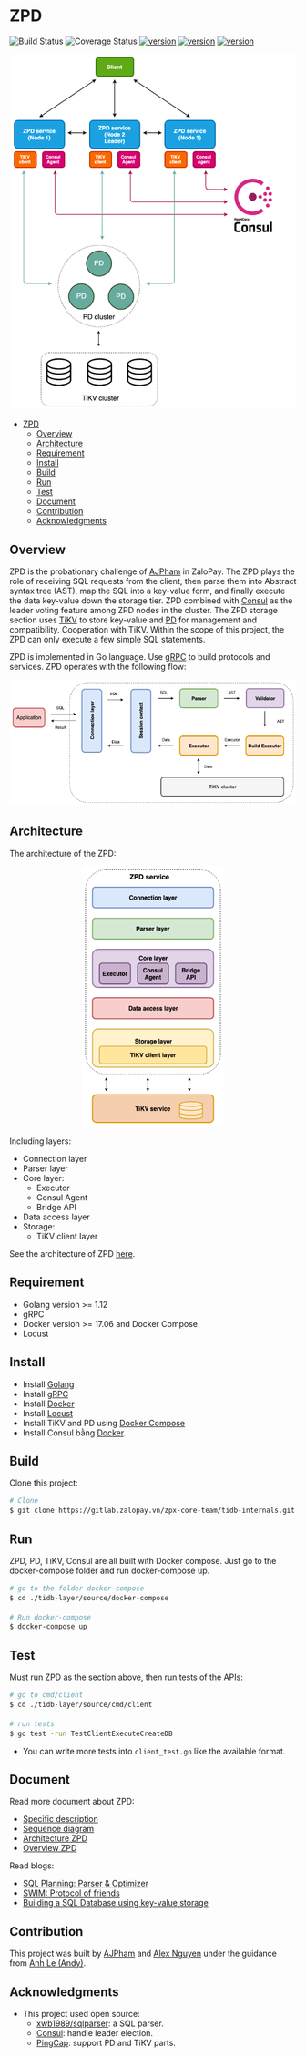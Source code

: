 # ZPD

![Build Status](https://travis-ci.com/quocanh1897/zpd.svg?branch=master)
![Coverage Status](https://img.shields.io/badge/coverage-90%25-green)
[![version](https://img.shields.io/badge/repo%20status-active-brightgreen)](https://github.com/zalopay-oss/zpd)
[![version](https://img.shields.io/badge/contributors-2-blueviolet)](#tham-gia-phát-triển)
[![version](https://img.shields.io/badge/open%20issues-0-red)](https://github.com/zalopay-oss/zpd/issues)

<div align="center">
  <img src="./images/model_overview_zpd.png" width=500>
</div>

- [ZPD](#zpd)
  - [Overview](#overview)
  - [Architecture](#architecture)
  - [Requirement](#requirement)
  - [Install](#install)
  - [Build](#build)
  - [Run](#run)
  - [Test](#test)
  - [Document](#document)
  - [Contribution](#contribution)
  - [Acknowledgments](#acknowledgments)

## Overview

ZPD is the probationary challenge of [AJPham](https://github.com/phamtai97) in ZaloPay. The ZPD plays the role of receiving SQL requests from the client, then parse them into Abstract syntax tree (AST), map the SQL into a key-value form, and finally execute the data key-value down the storage tier. ZPD combined with [Consul](https://www.consul.io/) as the leader voting feature among ZPD nodes in the cluster. The ZPD storage section uses [TiKV](https://github.com/tikv/tikv) to store key-value and [PD](https://github.com/pingcap/pd) for management and compatibility. Cooperation with TiKV. Within the scope of this project, the ZPD can only execute a few simple SQL statements.

ZPD is implemented in Go language. Use [gRPC](https://github.com/grpc/grpc-go) to build protocols and services. ZPD operates with the following flow:

<div align="center">
  <img src="./images/flow-ZPD.png">
</div>


## Architecture

The architecture of the ZPD:

<div align="center">
  <img src="./images/zpd_layer.png" width="250">
</div>

Including layers:

- Connection layer
- Parser layer
- Core layer:
  - Executor
  - Consul Agent
  - Bridge API
- Data access layer
- Storage:
  - TiKV client layer

See the architecture of ZPD [here](./docs/architecture.md).

## Requirement
- Golang version >= 1.12
- gRPC
- Docker version >= 17.06 and Docker Compose
- Locust

## Install
- Install [Golang](https://golang.org/doc/install)
- Install [gRPC](https://grpc.io/docs/quickstart/go/)
- Install [Docker](https://docs.docker.com/get-started/)
- Install [Locust](https://locust.io/)
- Install TiKV and PD using [Docker Compose](https://tikv.org/docs/3.0/tasks/deploy/docker-compose/)
- Install Consul bằng [Docker](https://hub.docker.com/_/consul).

## Build

Clone this project:

```sh
# Clone
$ git clone https://gitlab.zalopay.vn/zpx-core-team/tidb-internals.git
```

## Run

ZPD, PD, TiKV, Consul are all built with Docker compose. Just go to the docker-compose folder and run docker-compose up.

```sh
# go to the folder docker-compose
$ cd ./tidb-layer/source/docker-compose

# Run docker-compose
$ docker-compose up
```

## Test

Must run ZPD as the section above, then run tests of the APIs:

```sh
# go to cmd/client
$ cd ./tidb-layer/source/cmd/client

# run tests
$ go test -run TestClientExecuteCreateDB 
```

- You can write more tests into `client_test.go`  like the available format.

## Document

Read more document about ZPD:

- [Specific description](./docs/specific-description.md)
- [Sequence diagram](./docs/sequence-diagram.md)
- [Architecture ZPD](./docs/architecture.md)
- [Overview ZPD](docs/overview-ZPD.md)

Read blogs:

- [SQL Planning: Parser & Optimizer](https://medium.com/zalopay-engineering/sql-planning-parser-optimizer-ee118a9705ed)
- [SWIM: Protocol of friends](https://medium.com/zalopay-engineering/https-medium-com-zalopay-engineering-swim-giao-thuc-cua-nhung-nguoi-ban-8df88e68d816)
- [Building a SQL Database using key-value storage](https://medium.com/zalopay-engineering/xay-dung-sql-service-su-dung-tikv-5c5adb63c885)

## Contribution

This project was built by [AJPham](https://github.com/phamtai97) and [Alex Nguyen](https://github.com/quocanh1897) under the guidance from [Anh Le (Andy)](https://github.com/anhldbk).

## Acknowledgments

- This project used open source:
  - [xwb1989/sqlparser](https://github.com/xwb1989/sqlparser): a SQL parser.
  - [Consul](https://github.com/hashicorp/consul): handle leader election.
  - [PingCap](https://github.com/pingcap): support PD and TiKV parts.
